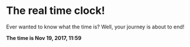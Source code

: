 # The real time clock!

Ever wanted to know what the time is? Well, your journey is about to end!

**The time is Nov 19, 2017, 11:59**